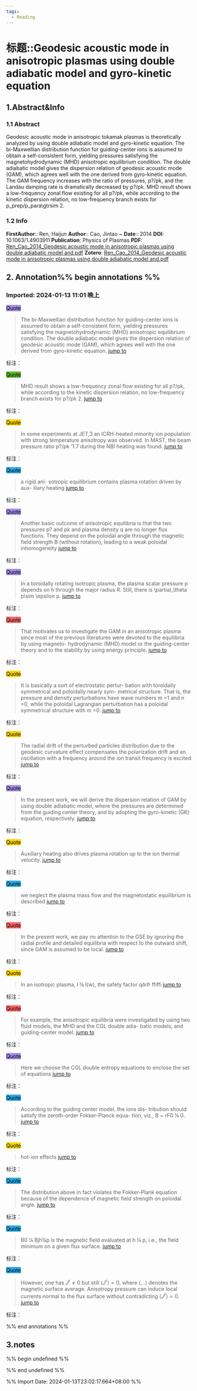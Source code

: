 ```yaml
---
tags:
  - Reading
---
```

# 标题::Geodesic acoustic mode in anisotropic plasmas using double adiabatic model and gyro-kinetic equation

## 1.Abstract&Info
### 1.1 Abstract
Geodesic acoustic mode in anisotropic tokamak plasmas is theoretically analyzed by using double adiabatic model and gyro-kinetic equation. The bi-Maxwellian distribution function for guiding-center ions is assumed to obtain a self-consistent form, yielding pressures satisfying the magnetohydrodynamic (MHD) anisotropic equilibrium condition. The double adiabatic model gives the dispersion relation of geodesic acoustic mode (GAM), which agrees well with the one derived from gyro-kinetic equation. The GAM frequency increases with the ratio of pressures, p?/pk, and the Landau damping rate is dramatically decreased by p?/pk. MHD result shows a low-frequency zonal flow existing for all p?/pk, while according to the kinetic dispersion relation, no low-frequency branch exists for p_prep/p_para\gtrsim 2.

### 1.2 Info
**FirstAuthor**:: Ren, Haijun 
**Author**:: Cao, Jintao 
~
**Date**:: 2014
**DOI**: 10.1063/1.4903911
**Publication**: Physics of Plasmas
**PDF**: [Ren_Cao_2014_Geodesic acoustic mode in anisotropic plasmas using double adiabatic model and.pdf](file://C:\Users\lyx\Zotero\storage\665V4K7X\Ren_Cao_2014_Geodesic%20acoustic%20mode%20in%20anisotropic%20plasmas%20using%20double%20adiabatic%20model%20and.pdf)
**Zotero**: [Ren_Cao_2014_Geodesic acoustic mode in anisotropic plasmas using double adiabatic model and.pdf](zotero://select/library/items/665V4K7X)


## 2. Annotation%% begin annotations %%


### Imported: 2024-01-13 11:01 晚上


<mark style="background-color: #a28ae5">Quote</mark>
>The bi-Maxwellian distribution function for guiding-center ions is assumed to obtain a self-consistent form, yielding pressures satisfying the magnetohydrodynamic (MHD) anisotropic equilibrium condition. The double adiabatic model gives the dispersion relation of geodesic acoustic mode (GAM), which agrees well with the one derived from gyro-kinetic equation. [jump to](zotero://open-pdf/library/items/665V4K7X?page=2&annotation=3D7LS2MX)

标注：

<mark style="background-color: #5fb236">Quote</mark>
>MHD result shows a low-frequency zonal flow existing for all p?/pk, while according to the kinetic dispersion relation, no low-frequency branch exists for p?/pk 2. [jump to](zotero://open-pdf/library/items/665V4K7X?page=2&annotation=5AU4H7MG)

标注：

<mark style="background-color: #ffd400">Quote</mark>
>In some experiments at JET,3 an ICRH-heated minority ion population with strong temperature anisotropy was observed. In MAST, the beam pressure ratio p?/pk ’1.7 during the NBI heating was found. [jump to](zotero://open-pdf/library/items/665V4K7X?page=2&annotation=UYR5MA2L)

标注：

<mark style="background-color: #2ea8e5">Quote</mark>
>a rigid ani- sotropic equilibrium contains plasma rotation driven by aux- iliary heating [jump to](zotero://open-pdf/library/items/665V4K7X?page=2&annotation=S2U9XADI)

标注：

<mark style="background-color: #a28ae5">Quote</mark>
>Another basic outcome of anisotropic equilibria is that the two pressures p? and pk and plasma density q are no longer flux functions. They depend on the poloidal angle through the magnetic field strength B (without rotation), leading to a weak poloidal inhomogeneity [jump to](zotero://open-pdf/library/items/665V4K7X?page=2&annotation=U89Y2TWP)

标注：

<mark style="background-color: #a28ae5">Quote</mark>
>In a toroidally rotating isotropic plasma, the plasma scalar pressure p depends on h through the major radius R. Still, there is \partial_\theta p\sim \epsilon p. [jump to](zotero://open-pdf/library/items/665V4K7X?page=2&annotation=M7L4XCPA)

标注：

<mark style="background-color: #ff6666">Quote</mark>
>That motivates us to investigate the GAM in an anisotropic plasma since most of the previous literatures were devoted to the equilibria by using magneto- hydrodynamic (MHD) model or the guiding-center theory  and to the stability by using energy principle. [jump to](zotero://open-pdf/library/items/665V4K7X?page=2&annotation=HVN6I46X)

标注：

<mark style="background-color: #ffd400">Quote</mark>
>It is basically a sort of electrostatic pertur- bation with toroidally symmetrical and poloidally nearly sym- metrical structure. That is, the pressure and density perturbations have wave numbers m =1 and n =0, while the poloidal Lagrangian perturbation has a poloidal symmetrical structure with m =0. [jump to](zotero://open-pdf/library/items/665V4K7X?page=2&annotation=KXQLC4X2)

标注：

<mark style="background-color: #ffd400">Quote</mark>
>The radial drift of the perturbed particles distribution due to the geodesic curvature effect compensates the polarization drift and an oscillation with a frequency around the ion transit frequency is excited [jump to](zotero://open-pdf/library/items/665V4K7X?page=2&annotation=HAVNNRVE)

标注：

<mark style="background-color: #a28ae5">Quote</mark>
>In the present work, we will derive the dispersion relation of GAM by using double adiabatic model, where the pressures are determined from the guiding center theory, and by adopting the gyro-kinetic (GK) equation, respectively. [jump to](zotero://open-pdf/library/items/665V4K7X?page=3&annotation=748NPCH5)

标注：

<mark style="background-color: #ffd400">Quote</mark>
>Auxiliary heating also drives plasma rotation up to the ion thermal velocity. [jump to](zotero://open-pdf/library/items/665V4K7X?page=3&annotation=QS6H5EI7)

标注：

<mark style="background-color: #2ea8e5">Quote</mark>
>we neglect the plasma mass flow and the magnetostatic equilibrium is described [jump to](zotero://open-pdf/library/items/665V4K7X?page=3&annotation=5KQQRBFG)

标注：

<mark style="background-color: #ff6666">Quote</mark>
>In the present work, we pay no attention to the GSE by ignoring the radial profile and detailed equilibria with respect to the outward shift, since GAM is assumed to be local. [jump to](zotero://open-pdf/library/items/665V4K7X?page=3&annotation=WBJYJSIN)

标注：

<mark style="background-color: #ffd400">Quote</mark>
>In an isotropic plasma, I ¼ I(w), the safety factor qðrÞ ffiffi [jump to](zotero://open-pdf/library/items/665V4K7X?page=3&annotation=727JIX3P)

标注：

<mark style="background-color: #ff6666">Quote</mark>
>For example, the anisotropic equilibria were investigated by using two fluid models, the MHD and the CGL double adia- batic models, and guiding-center model. [jump to](zotero://open-pdf/library/items/665V4K7X?page=3&annotation=9NRPC9GL)

标注：

<mark style="background-color: #a28ae5">Quote</mark>
>Here we choose the CGL double entropy equations to enclose the set of equations [jump to](zotero://open-pdf/library/items/665V4K7X?page=3&annotation=NBZJ9U7Q)

标注：

<mark style="background-color: #2ea8e5">Quote</mark>
>According to the guiding center model, the ions dis- tribution should satisfy the zeroth-order Fokker-Planck equa- tion, viz., B ~  rF0 ¼ 0. [jump to](zotero://open-pdf/library/items/665V4K7X?page=3&annotation=ZEWXZCZR)

标注：

<mark style="background-color: #ffd400">Quote</mark>
>hot-ion effects [jump to](zotero://open-pdf/library/items/665V4K7X?page=4&annotation=FDHPRU6B)

标注：

<mark style="background-color: #2ea8e5">Quote</mark>
>The distribution above in fact violates the Fokker-Plank equation because of the dependence of magnetic field strength on poloidal angle. [jump to](zotero://open-pdf/library/items/665V4K7X?page=4&annotation=N67Q8Y8M)

标注：

<mark style="background-color: #2ea8e5">Quote</mark>
>B0 ¼ Bjh¼p is the magnetic field evaluated at h ¼ p, i.e., the field minimum on a given flux surface. [jump to](zotero://open-pdf/library/items/665V4K7X?page=4&annotation=N9VQKRWK)

标注：

<mark style="background-color: #2ea8e5">Quote</mark>
>However, one has $J^r\neq 0$ but still $\langle J^r\rangle= 0$, where $\langle \ldots\rangle$ denotes the magnetic surface average. Anisotropy pressure can induce local currents normal to the flux surface without contradicting $\langle J^r\rangle= 0$. [jump to](zotero://open-pdf/library/items/665V4K7X?page=4&annotation=NZFIIAHV)

标注：



%% end annotations %%

## 3.notes
%% begin undefined %%



%% end undefined %%

%% Import Date: 2024-01-13T23:02:17.664+08:00 %%
